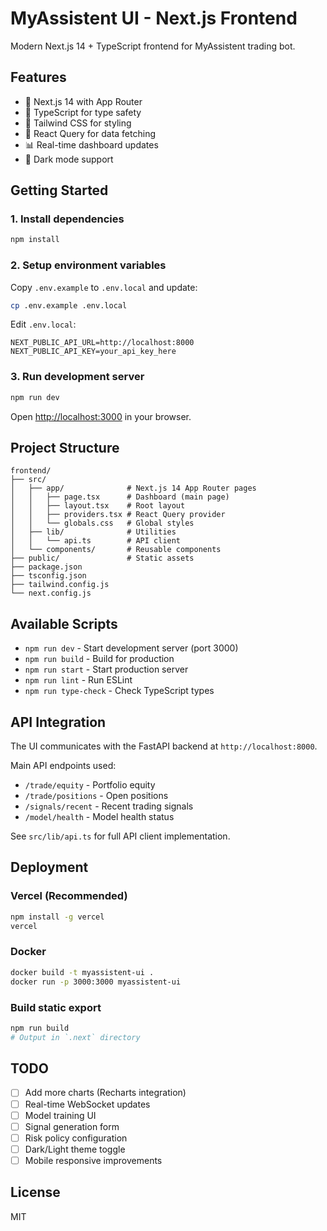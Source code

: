 # MyAssistent UI - Next.js Frontend

Modern Next.js 14 + TypeScript frontend for MyAssistent trading bot.

## Features

- 🚀 Next.js 14 with App Router
- 💎 TypeScript for type safety
- 🎨 Tailwind CSS for styling
- 🔄 React Query for data fetching
- 📊 Real-time dashboard updates
- 🌙 Dark mode support

## Getting Started

### 1. Install dependencies

```bash
npm install
```

### 2. Setup environment variables

Copy `.env.example` to `.env.local` and update:

```bash
cp .env.example .env.local
```

Edit `.env.local`:
```env
NEXT_PUBLIC_API_URL=http://localhost:8000
NEXT_PUBLIC_API_KEY=your_api_key_here
```

### 3. Run development server

```bash
npm run dev
```

Open [http://localhost:3000](http://localhost:3000) in your browser.

## Project Structure

```
frontend/
├── src/
│   ├── app/              # Next.js 14 App Router pages
│   │   ├── page.tsx      # Dashboard (main page)
│   │   ├── layout.tsx    # Root layout
│   │   ├── providers.tsx # React Query provider
│   │   └── globals.css   # Global styles
│   ├── lib/              # Utilities
│   │   └── api.ts        # API client
│   └── components/       # Reusable components
├── public/               # Static assets
├── package.json
├── tsconfig.json
├── tailwind.config.js
└── next.config.js
```

## Available Scripts

- `npm run dev` - Start development server (port 3000)
- `npm run build` - Build for production
- `npm run start` - Start production server
- `npm run lint` - Run ESLint
- `npm run type-check` - Check TypeScript types

## API Integration

The UI communicates with the FastAPI backend at `http://localhost:8000`. 

Main API endpoints used:
- `/trade/equity` - Portfolio equity
- `/trade/positions` - Open positions
- `/signals/recent` - Recent trading signals
- `/model/health` - Model health status

See `src/lib/api.ts` for full API client implementation.

## Deployment

### Vercel (Recommended)

```bash
npm install -g vercel
vercel
```

### Docker

```bash
docker build -t myassistent-ui .
docker run -p 3000:3000 myassistent-ui
```

### Build static export

```bash
npm run build
# Output in `.next` directory
```

## TODO

- [ ] Add more charts (Recharts integration)
- [ ] Real-time WebSocket updates
- [ ] Model training UI
- [ ] Signal generation form
- [ ] Risk policy configuration
- [ ] Dark/Light theme toggle
- [ ] Mobile responsive improvements

## License

MIT

